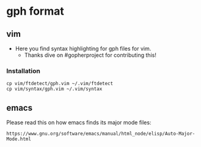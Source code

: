 # gph format

## vim
* Here you find syntax highlighting for gph files for vim.
	* Thanks dive on #gopherproject for contributing this!

### Installation

	cp vim/ftdetect/gph.vim ~/.vim/ftdetect
	cp vim/syntax/gph.vim ~/.vim/syntax

## emacs

Please read this on how emacs finds its major mode files:

	https://www.gnu.org/software/emacs/manual/html_node/elisp/Auto-Major-Mode.html

